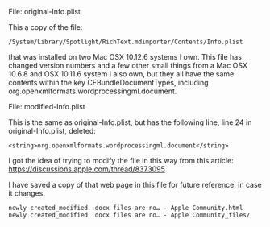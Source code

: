 File: original-Info.plist

This a copy of the file:

    /System/Library/Spotlight/RichText.mdimporter/Contents/Info.plist

that was installed on two Mac OSX 10.12.6 systems I own.  This file
has changed version numbers and a few other small things from a Mac
OSX 10.6.8 and OSX 10.11.6 system I also own, but they all have the
same contents within the key CFBundleDocumentTypes, including
org.openxmlformats.wordprocessingml.document.


File: modified-Info.plist

This is the same as original-Info.plist, but has the following line,
line 24 in original-Info.plist, deleted:

```
<string>org.openxmlformats.wordprocessingml.document</string>
```

I got the idea of trying to modify the file in this way from this
article: https://discussions.apple.com/thread/8373095

I have saved a copy of that web page in this file for future
reference, in case it changes.

```
newly created_modified .docx files are no… - Apple Community.html
newly created_modified .docx files are no… - Apple Community_files/
```
